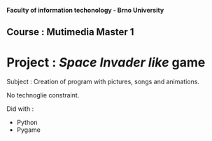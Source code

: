 **Faculty of information techonology - Brno University**

Course : Mutimedia Master 1
----------------------------

Project : *Space Invader like* game
===================================

Subject : Creation of program with pictures, songs and animations.

No technoglie constraint.

Did with :
  - Python
  - Pygame
